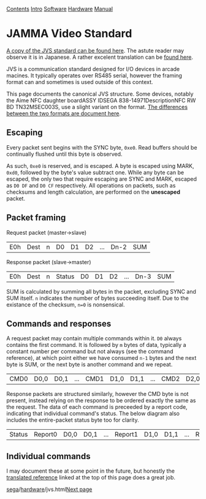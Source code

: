[Contents](/eamuse/sega/) [Intro](/eamuse/sega/intro/) [Software](/eamuse/sega/software/) [Hardware](/eamuse/sega/hardware/) [Manual](/eamuse/sega/manual/)

JAMMA Video Standard
====================

[A copy of the JVS standard can be found here](/eamuse/static/JVST_VER3.pdf). The astute reader may observe it is in Japanese. A rather excelent translation can be [found here](http://daifukkat.su/files/jvs_wip.pdf).

JVS is a communication standard designed for I/O devices in arcade macines. It typically operates over RS485 serial, however the framing format can and sometimes is used outside of this context.

This page documents the canonical JVS structure. Some devices, notably the Aime NFC daughter boardASSY IDSEGA 838-14971DescriptionNFC RW BD TN32MSEC003S, use a slight variant on the format. [The differences between the two formats are document here](./rs232c.html).

Escaping
--------

Every packet sent begins with the SYNC byte, `0xe0`. Read buffers should be continually flushed until this byte is observed.

As such, `0xe0` is reserved, and is escaped. A byte is escaped using MARK, `0xd0`, followed by the byte's value subtract one. While any byte can be escaped, the only two that require escaping are SYNC and MARK, escaped as `D0 DF` and `D0 CF` respectively. All operations on packets, such as checksums and length calculation, are performed on the **unescaped** packet.

Packet framing
--------------

Request packet (master->slave)

| | | | | | | | | |
|-|-|-|-|-|-|-|-|-|
|E0h|Dest|n|D0|D1|D2|...|Dn-2|SUM|

Response packet (slave->master)

| | | | | | | | | | |
|-|-|-|-|-|-|-|-|-|-|
|E0h|Dest|n|Status|D0|D1|D2|...|Dn-3|SUM|

SUM is calculated by summing all bytes in the packet, excluding SYNC and SUM itself. `n` indicates the number of bytes succeeding itself. Due to the existance of the checksum, `n=0` is nonsensical.

Commands and responses
----------------------

A request packet may contain multiple commands within it. `D0` always contains the first command. It is followed by `m` bytes of data, typically a constant number per command but not always (see the command reference), at which point either we have consumed `n-1` bytes and the next byte is SUM, or the next byte is another command and we repeat.

| | | | | | | | | | | | | |
|-|-|-|-|-|-|-|-|-|-|-|-|-|
|CMD0|D0,0|D0,1|...|CMD1|D1,0|D1,1|...|CMD2|D2,0|D2,1|...|SUM|

Response packets are structured similarly, however the CMD byte is not present, instead relying on the response to be ordered exactly the same as the request. The data of each command is preceeded by a report code, indicating that individual command's status. The below diagram also includes the entire-packet status byte too for clarity.

| | | | | | | | | | | | | | |
|-|-|-|-|-|-|-|-|-|-|-|-|-|-|
|Status|Report0|D0,0|D0,1|...|Report1|D1,0|D1,1|...|Report2|D2,0|D2,1|...|SUM|

Individual commands
-------------------

I may document these at some point in the future, but honestly the [translated reference](http://daifukkat.su/files/jvs_wip.pdf) linked at the top of this page does a great job.

[sega](/eamuse/sega/)/[hardware](/eamuse/sega/hardware/)/jvs.html[Next page](/eamuse/sega/hardware/touch.html)
